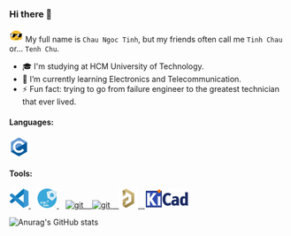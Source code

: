 ### Hi there 👋

<img width="25" height="25" src="Icons/motion_icon.gif"/> My full name is `Chau Ngoc Tinh`, but my friends often call me `Tinh Chau` or... `Tenh Chu`.

- 🎓 I'm studying at HCM University of Technology.
- 🌱 I’m currently learning Electronics and Telecommunication.
- ⚡ Fun fact: trying to go from failure engineer to the greatest technician that ever lived.

<h4 align="left">Languages:</h4>
<p align="left"> <a href="https://www.cprogramming.com/" target="_blank" rel="noreferrer"> 
<img src="https://raw.githubusercontent.com/devicons/devicon/master/icons/c/c-original.svg" alt="c" width="35" height="35"/> </a> </p>

<h4 align="left">Tools:</h4>
<p><a href="https://git-scm.com/" target="_blank" rel="noreferrer"> 
<img src="./Icons/code.png" alt="git" width="35" height="35"/> </a>&nbsp&nbsp
<a href="https://git-scm.com/" target="_blank" rel="noreferrer"> 
<img src="./Icons/stm32cube.png" alt="git" width="35" height="35"/> </a>&nbsp&nbsp
<a href="https://git-scm.com/" target="_blank" rel="noreferrer"> 
<img src="https://www.vectorlogo.zone/logos/git-scm/git-scm-icon.svg" alt="git" width="35" height="35"/> </a> 
<a href="https://git-scm.com/" target="_blank" rel="noreferrer">&nbsp&nbsp
<img src="./Icons/Github.ico" alt="git" width="35" height="35"/> </a>
<a href="https://git-scm.com/" target="_blank" rel="noreferrer">&nbsp&nbsp
<img src="./Icons/altium_designer.png" alt="git" width="35" height="35"/> </a>
<a href="https://git-scm.com/" target="_blank" rel="noreferrer">&nbsp
<img src="./Icons/KiCad.png" alt="git" width="80" height="35"/> </a></p>

![Anurag's GitHub stats](https://github-readme-stats.vercel.app/api?username=Hnit3003&show_icons=true&theme=transparent&custom_title=MyStats&rank_icon=github)